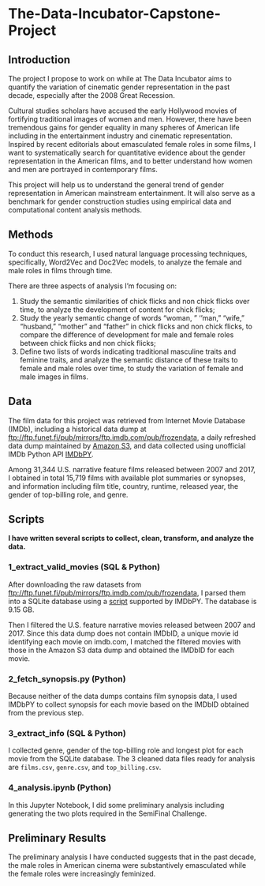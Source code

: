 # The-Data-Incubator-Capstone-Project

## Introduction
The project I propose to work on while at The Data Incubator aims to quantify the variation of cinematic gender representation in the past decade, especially after the 2008 Great Recession.

Cultural studies scholars have accused the early Hollywood movies of fortifying traditional images of women and men. However, there have been tremendous gains for gender equality in many spheres of American life including in the entertainment industry and cinematic representation. Inspired by recent editorials about emasculated female roles in some films, I want to systematically search for quantitative evidence about the gender representation in the American films, and to better understand how women and men are portrayed in contemporary films.

This project will help us to understand the general trend of gender representation in American mainstream entertainment. It will also serve as a benchmark for gender construction studies using empirical data and computational content analysis methods.

## Methods
To conduct this research, I used natural language processing techniques, specifically, Word2Vec and Doc2Vec models, to analyze the female and male roles in films through time.

There are three aspects of analysis I’m focusing on: 
   1. Study the semantic similarities of chick flicks and non chick flicks over time, to analyze the development of content for chick flicks; 
   2. Study the yearly semantic change of words “woman, ” ‘’man,” “wife,” “husband,” “mother” and “father” in chick flicks and non chick flicks, to compare the difference of development for male and female roles between chick flicks and non chick flicks;
   3. Define two lists of words indicating traditional masculine traits and feminine traits, and analyze the semantic distance of these traits to female and male roles over time, to study the variation of female and male images in films.

## Data
The film data for this project was retrieved from Internet Movie Database (IMDb), including a historical data dump at ftp://ftp.funet.fi/pub/mirrors/ftp.imdb.com/pub/frozendata, a daily refreshed data dump maintained by [Amazon S3](https://datasets.imdbws.com/), and data collected using unofficial IMDb Python API [IMDbPY](https://imdbpy.sourceforge.io/). 

Among 31,344 U.S. narrative feature films released between 2007 and 2017, I obtained in total 15,719 films with available plot summaries or synopses, and information including film title, country, runtime, released year, the gender of top-billing role, and genre.

## Scripts
**I have written several scripts to collect, clean, transform, and analyze the data.**

### 1_extract_valid_movies (SQL & Python)
After downloading the raw datasets from ftp://ftp.funet.fi/pub/mirrors/ftp.imdb.com/pub/frozendata, I parsed them into a SQLite database using a [script](https://github.com/alberanid/imdbpy/blob/master/bin/imdbpy2sql.py) supported by IMDbPY. The database is 9.15 GB.

Then I filtered the U.S. feature narrative movies released between 2007 and 2017. Since this data dump does not contain IMDbID, a unique movie id identifying each movie on imdb.com, I matched the filtered movies with those in the Amazon S3 data dump and obtained the IMDbID for each movie.

### 2_fetch_synopsis.py (Python)
Because neither of the data dumps contains film synopsis data, I used IMDbPY to collect synopsis for each movie based on the IMDbID obtained from the previous step.

### 3_extract_info (SQL & Python)
I collected genre, gender of the top-billing role and longest plot for each movie from the SQLite database. The 3 cleaned data files ready for analysis are `films.csv`, `genre.csv`, and `top_billing.csv`.

### 4_analysis.ipynb (Python)
In this Jupyter Notebook, I did some preliminary analysis including generating the two plots required in the SemiFinal Challenge.

## Preliminary Results
The preliminary analysis I have conducted suggests that in the past decade, the male roles in American cinema were substantively emasculated while the female roles were increasingly feminized.
